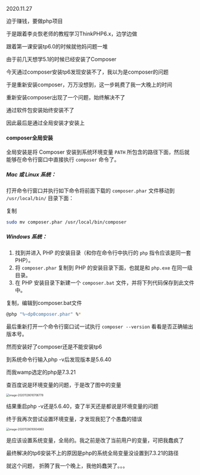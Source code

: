 2020.11.27

迫于赚钱，要做php项目

于是跟着李炎恢老师的教程学习ThinkPHP6.x，边学边做

跟着第一课安装tp6.0的时候就他妈问题一堆

由于前几天想学5.1的时候已经安装了Composer

今天通过composer安装tp6发现安装不了，我以为是composer的问题

于是重新安装composer，万万没想到，这一步耗费了我一大晚上的时间

重新安装composer出现了一个问题，始终解决不了

通过软件包安装始终安装不了

因此最后是通过全局安装才安装上

#### composer全局安装

全局安装是将 Composer 安装到系统环境变量 `PATH` 所包含的路径下面，然后就能够在命令行窗口中直接执行 `composer` 命令了。

##### Mac 或 Linux 系统：

打开命令行窗口并执行如下命令将前面下载的 `composer.phar` 文件移动到 `/usr/local/bin/` 目录下面：

复制

```bash
sudo mv composer.phar /usr/local/bin/composer
```

##### Windows 系统：

1. 找到并进入 PHP 的安装目录（和你在命令行中执行的 `php` 指令应该是同一套 PHP）。
2. 将 `composer.phar` 复制到 PHP 的安装目录下面，也就是和 `php.exe` 在同一级目录。
3. 在 PHP 安装目录下新建一个 `composer.bat` 文件，并将下列代码保存到此文件中。

复制，编辑到composer.bat文件

```bash
@php "%~dp0composer.phar" %*
```

最后重新打开一个命令行窗口试一试执行 `composer --version` 看看是否正确输出版本号。



然而安装好了composer还是不能安装tp6

到系统命令行输入php -v后发现版本是5.6.40

而我wamp选定的php是7.3.21

查百度说是环境变量的问题，于是改了图中的变量

<img src="C:\Users\Sylow\AppData\Roaming\Typora\typora-user-images\image-20201128010706778.png" alt="image-20201128010706778" style="zoom:50%;" />

结果重启php -v还是5.6.40，查了半天还是都说是环境变量的问题

终于我再次尝试设置环境变量，才发现我犯了个愚蠢的错误

<img src="C:\Users\Sylow\AppData\Roaming\Typora\typora-user-images\image-20201128010934863.png" alt="image-20201128010934863" style="zoom:50%;" />

是应该设置系统变量，全局的。我之前是改了当前用户的变量，可把我蠢疯了

最终解决的tp6安装不上的原因是php的系统全局变量没设置到7.3.21的路径

就这个问题， 折腾了我一个晚上，我他妈蠢哭了。。。

